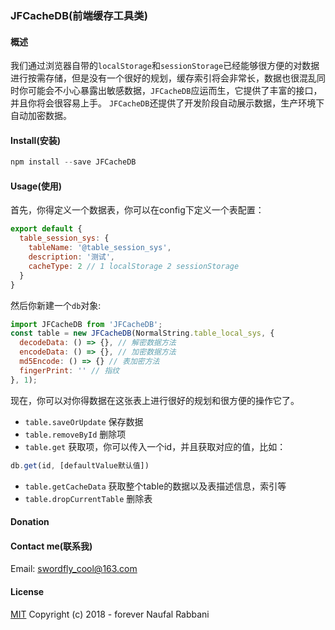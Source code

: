 ### JFCacheDB(前端缓存工具类)

#### 概述
我们通过浏览器自带的```localStorage```和```sessionStorage```已经能够很方便的对数据进行按需存储，但是没有一个很好的规划，缓存索引将会非常长，数据也很混乱同时你可能会不小心暴露出敏感数据，```JFCacheDB```应运而生，它提供了丰富的接口，并且你将会很容易上手。
```JFCacheDB```还提供了开发阶段自动展示数据，生产环境下自动加密数据。


#### Install(安装)

```javascript
npm install --save JFCacheDB
```

#### Usage(使用)
首先，你得定义一个数据表，你可以在config下定义一个表配置：

```javascript
export default {
  table_session_sys: {
    tableName: '@table_session_sys',
    description: '测试',
    cacheType: 2 // 1 localStorage 2 sessionStorage
  }
}
```

然后你新建一个```db```对象:
```javascript
import JFCacheDB from 'JFCacheDB';
const table = new JFCacheDB(NormalString.table_local_sys, {
  decodeData: () => {}, // 解密数据方法
  encodeData: () => {}, // 加密数据方法
  md5Encode: () => {} // 表加密方法
  fingerPrint: '' // 指纹
}, 1);
```
现在，你可以对你得数据在这张表上进行很好的规划和很方便的操作它了。
- ```table.saveOrUpdate``` 保存数据
- ```table.removeById``` 删除项
- ```table.get``` 获取项，你可以传入一个id，并且获取对应的值，比如：

```javascript
db.get(id, [defaultValue默认值])
```

- ```table.getCacheData``` 获取整个table的数据以及表描述信息，索引等
- ```table.dropCurrentTable``` 删除表


#### Donation



#### Contact me(联系我)

Email: swordfly_cool@163.com

#### License

[MIT](http://opensource.org/licenses/MIT) Copyright (c) 2018 - forever Naufal Rabbani